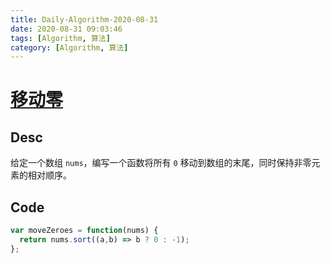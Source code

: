 ```yaml
---
title: Daily-Algorithm-2020-08-31
date: 2020-08-31 09:03:46
tags: [Algorithm, 算法]
category: [Algorithm, 算法]
---
```


# [移动零](https://leetcode-cn.com/problems/move-zeroes/)

## Desc

给定一个数组 `nums`，编写一个函数将所有 `0` 移动到数组的末尾，同时保持非零元素的相对顺序。



## Code

```js
var moveZeroes = function(nums) {
  return nums.sort((a,b) => b ? 0 : -1);
};
```

